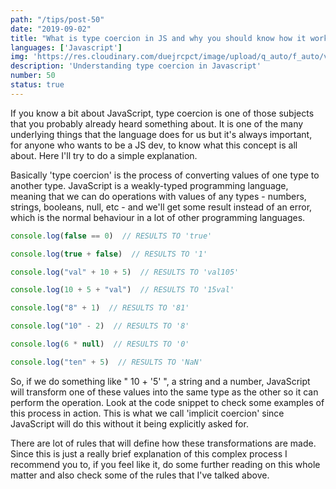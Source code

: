 ```yaml
---
path: "/tips/post-50"
date: "2019-09-02"
title: "What is type coercion in JS and why you should know how it works"
languages: ['Javascript']
img: 'https://res.cloudinary.com/duejrcpct/image/upload/q_auto/f_auto/v1586882916/tips/50-1_dgw6xt.png'
description: 'Understanding type coercion in Javascript'
number: 50
status: true
---
```


If you know a bit about JavaScript, type coercion is one of those subjects that you probably already heard something about. It is one of the many underlying things that the language does for us but it's always important, for anyone who wants to be a JS dev, to know what this concept is all about.
Here I'll try to do a simple explanation.

Basically 'type coercion' is the process of converting values of one type to another type.
JavaScript is a weakly-typed programming language, meaning that we can do operations with values of any types - numbers, strings, booleans, null, etc - and we'll get some result instead of an error, which is the normal behaviour in a lot of other programming languages.

 ```javascript
console.log(false == 0)  // RESULTS TO 'true'

console.log(true + false)  // RESULTS TO '1'

console.log("val" + 10 + 5)  // RESULTS TO 'val105'

console.log(10 + 5 + "val")  // RESULTS TO '15val'

console.log("8" + 1)  // RESULTS TO '81'

console.log("10" - 2)  // RESULTS TO '8'

console.log(6 * null)  // RESULTS TO '0'

console.log("ten" + 5)  // RESULTS TO 'NaN'
 ```

So, if we do something like " 10 + '5' ", a string and a number, JavaScript will transform one of these values into the same type as the other so it can perform the operation. Look at the code snippet to check some examples of this process in action. This is what we call 'implicit coercion' since JavaScript will do this without it being explicitly asked for.

There are lot of rules that will define how these transformations are made.
Since this is just a really brief explanation of this complex process I recommend you to, if you feel like it, do some further reading on this whole matter and also check some of the rules that I've talked above.